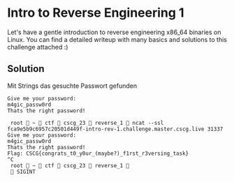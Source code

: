 # Intro to Reverse Engineering 1
Let's have a gentle introduction to reverse engineering x86\_64 binaries on Linux. You can find a detailed writeup with many basics and solutions to this challenge attached :)

## Solution
Mit Strings das gesuchte Passwort gefunden
```
Give me your password:
m4gic_passw0rd
Thats the right password!
```

```
 root  ~  ctf  cscg_23  reverse_1  ncat --ssl fca9e5b9c6957c20501d449f-intro-rev-1.challenge.master.cscg.live 31337
Give me your password:
m4gic_passw0rd
Thats the right password!
Flag: CSCG{congrats_t0_y0ur_(maybe?)_f1rst_r3versing_task}
^C
 root  ~  ctf  cscg_23  reverse_1                                                                                                           SIGINT 
```
